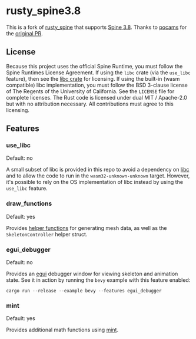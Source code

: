 # rusty_spine3.8

This is a fork of [rusty_spine](https://github.com/jabuwu/rusty_spine) that supports [Spine 3.8](http://esotericsoftware.com/). Thanks to [pocams](https://github.com/pocams) for the [original PR](https://github.com/jabuwu/rusty_spine/pull/3).

## License

Because this project uses the official Spine Runtime, you must follow the Spine Runtimes License Agreement. If using the `libc` crate (via the `use_libc` feature), then see the [libc crate](https://crates.io/crates/libc) for licensing. If using the built-in (wasm compatible) libc implementation, you must follow the BSD 3-clause license of The Regents of the University of California. See the `LICENSE` file for complete licenses. The Rust code is licensed under dual MIT / Apache-2.0 but with no attribution necessary. All contributions must agree to this licensing.

## Features

### use_libc

Default: no

A small subset of libc is provided in this repo to avoid a dependency on [libc](https://crates.io/crates/libc) and to allow the code to run in the `wasm32-unknown-unknown` target. However, it's possible to rely on the OS implementation of libc instead by using the `use_libc` feature.

### draw_functions

Default: yes

Provides [helper functions](https://github.com/jabuwu/rusty_spine/tree/main/src/draw) for generating mesh data, as well as the `SkeletonController` helper struct.

### egui_debugger

Default: no

Provides an [egui](https://github.com/emilk/egui) debugger window for viewing skeleton and animation state. See it in action by running the `bevy` example with this feature enabled:

`cargo run --release --example bevy --features egui_debugger`

### mint

Default: yes

Provides additional math functions using [mint](https://docs.rs/mint).
